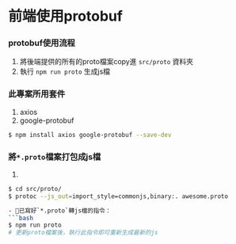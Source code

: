 # 前端使用protobuf

### protobuf使用流程
1. 將後端提供的所有的proto檔案copy進 `src/proto` 資料夾
2. 執行 `npm run proto` 生成js檔

### 此專案所用套件
1) axios
2) google-protobuf
```bash
$ npm install axios google-protobuf --save-dev
```

### 將`*.proto`檔案打包成js檔
1) 
```bash
$ cd src/proto/
$ protoc --js_out=import_style=commonjs,binary:. awesome.proto

- 已寫好`*.proto`轉js檔的指令：
```bash
$ npm run proto
# 更新proto檔案後，執行此指令即可重新生成最新的js
```